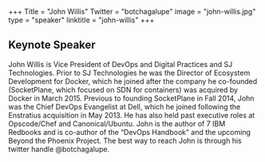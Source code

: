 +++
Title = "John Willis"
Twitter = "botchagalupe"
image = "john-willis.jpg"
type = "speaker"
linktitle = "john-willis"
+++

## Keynote Speaker

John Willis is Vice President of DevOps and Digital Practices and SJ Technologies.  Prior to SJ Technologies he was the Director of Ecosystem Development for Docker, which he joined after the company he co-founded (SocketPlane, which focused on SDN for containers) was acquired by Docker in March 2015.  Previous to founding SocketPlane in Fall 2014, John was the Chief DevOps Evangelist at Dell, which he joined following the Enstratius acquisition in May 2013. He has also held past executive roles at Opscode/Chef and Canonical/Ubuntu. John is the author of 7 IBM Redbooks and is co-author of the “DevOps Handbook” and the upcoming Beyond the Phoenix Project.   The best way to reach John is through his twitter handle @botchagalupe.
